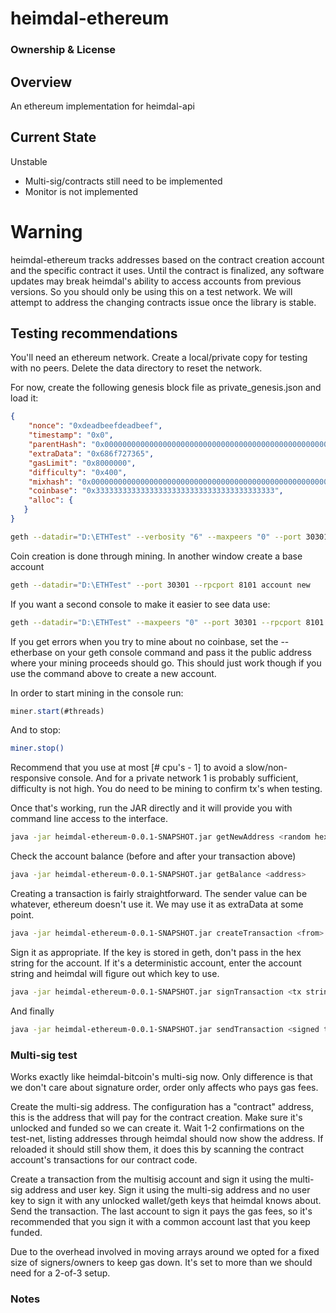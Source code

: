 # heimdal-ethereum

### Ownership & License

## Overview

An ethereum implementation for heimdal-api  

## Current State

Unstable
- Multi-sig/contracts still need to be implemented
- Monitor is not implemented

# Warning #
heimdal-ethereum tracks addresses based on the contract creation account and the specific contract it uses. Until the contract is finalized, any software updates may break heimdal's ability to access accounts from previous versions. So you should only be using this on a test network. We will attempt to address the changing contracts issue once the library is stable.

## Testing recommendations

You'll need an ethereum network. Create a local/private copy for testing with no peers. Delete the data directory to reset the network.

For now, create the following genesis block file as private_genesis.json and load it:
```json
{
    "nonce": "0xdeadbeefdeadbeef",
    "timestamp": "0x0", 
    "parentHash": "0x0000000000000000000000000000000000000000000000000000000000000000", 
    "extraData": "0x686f727365", 
    "gasLimit": "0x8000000", 
    "difficulty": "0x400", 
    "mixhash": "0x0000000000000000000000000000000000000000000000000000000000000000", 
    "coinbase": "0x3333333333333333333333333333333333333333",
    "alloc": {
   }
}
```

```bash
geth --datadir="D:\ETHTest" --verbosity "6" --maxpeers "0" --port 30301 --rpc --rpcport 8101 --genesis ./private_genesis.json console
```

Coin creation is done through mining. In another window create a base account
```bash
geth --datadir="D:\ETHTest" --port 30301 --rpcport 8101 account new
```

If you want a second console to make it easier to see data use:
```bash
geth --datadir="D:\ETHTest" --maxpeers "0" --port 30301 --rpcport 8101 attach
```

If you get errors when you try to mine about no coinbase, set the --etherbase on your geth console command and pass it the public address where your mining proceeds should go. This should just work though if you use the command above to create a new account. 

In order to start mining in the console run: 
```js
miner.start(#threads)
```
And to stop:
```bash
miner.stop()
```

Recommend that you use at most [# cpu's - 1] to avoid a slow/non-responsive console. And for a private network 1 is probably sufficient, difficulty is not high. You do need to be mining to confirm tx's when testing.

Once that's working, run the JAR directly and it will provide you with command line access to the interface. 
```bash
java -jar heimdal-ethereum-0.0.1-SNAPSHOT.jar getNewAddress <random hex string without leading 0x>
```

Check the account balance (before and after your transaction above)
```bash
java -jar heimdal-ethereum-0.0.1-SNAPSHOT.jar getBalance <address>
```

Creating a transaction is fairly straightforward. The sender value can be whatever, ethereum doesn't use it. We may use it as extraData at some point.
```bash
java -jar heimdal-ethereum-0.0.1-SNAPSHOT.jar createTransaction <from> <to> <amount in Ether>
```

Sign it as appropriate. If the key is stored in geth, don't pass in the hex string for the account. If it's a deterministic account, enter the account string and heimdal will figure out which key to use.
```bash
java -jar heimdal-ethereum-0.0.1-SNAPSHOT.jar signTransaction <tx string> <signer> <optional account hex>
```

And finally
```bash
java -jar heimdal-ethereum-0.0.1-SNAPSHOT.jar sendTransaction <signed tx string>
```

### Multi-sig test

Works exactly like heimdal-bitcoin's multi-sig now. Only difference is that we don't care about signature order, order only affects who pays gas fees.

Create the multi-sig address. The configuration has a "contract" address, this is the address that will pay for the contract creation. Make sure it's unlocked and funded so we can create it.
Wait 1-2 confirmations on the test-net, listing addresses through heimdal should now show the address. If reloaded it should still show them, it does this by scanning the contract account's transactions for our contract code.

Create a transaction from the multisig account and sign it using the multi-sig address and user key. 
Sign it using the multi-sig address and no user key to sign it with any unlocked wallet/geth keys that heimdal knows about.
Send the transaction. 
The last account to sign it pays the gas fees, so it's recommended that you sign it with a common account last that you keep funded. 

Due to the overhead involved in moving arrays around we opted for a fixed size of signers/owners to keep gas down. It's set to more than we should need for a 2-of-3 setup.

### Notes
